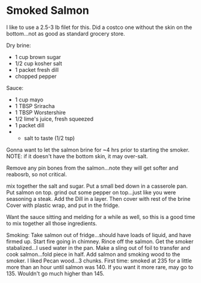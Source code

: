 # Smoked Salmon

I like to use a 2.5-3 lb filet for this.  Did a costco one without the skin on the bottom...not as good as standard grocery store.

Dry brine:
* 1 cup brown sugar
* 1/2 cup kosher salt
* 1 packet fresh dill
* chopped pepper

Sauce:
* 1 cup mayo
* 1 TBSP Sriracha
* 1 TBSP Worstershire
* 1/2 lime's juice, fresh squeezed
* 1 packet dill
* * salt to taste (1/2 tsp)

Gonna want to let the salmon brine for ~4 hrs prior to starting the smoker.  NOTE:  if it doesn't have the bottom skin, it may over-salt.

Remove any pin bones from the salmon...note they will get softer and reabosrb, so not critical.

mix together the salt and sugar.
Put a small bed down in a casserole pan.
Put salmon on top.
grind out some pepper on top...just like you were seasoning a steak.
Add the Dill in a layer.
Then cover with rest of the brine
Cover with plastic wrap, and put in the fridge.

Want the sauce sitting and melding for a while as well, so this is a good time to mix together all those ingredients.

Smoking:
Take salmon out of fridge...should have loads of liquid, and have firmed up.
Start fire going in chimney.
Rince off the salmon.
Get the smoker stabalized...I used water in the pan.
Make a sling out of foil to transfer and cook salmon...fold piece in half.
Add salmon and smoking wood to the smoker.
I liked Pecan wood...3 chunks.
First time:  smoked at 235 for a little more than an hour until salmon was 140.  If you want it more rare, may go to 135.  Wouldn't go much higher than 145.


